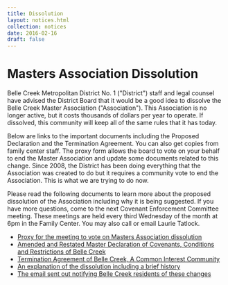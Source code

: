 ```yaml
---
title: Dissolution
layout: notices.html
collection: notices
date: 2016-02-16
draft: false
---
```

# Masters Association Dissolution
Belle Creek Metropolitan District No. 1 ("District") staff and legal counsel have advised the District Board that it would be a good idea to dissolve the Belle Creek Master Association ("Association"). This Association is no longer active, but it costs thousands of dollars per year to operate. If dissolved, this community will keep all of the same rules that it has today.

Below are links to the important documents including the Proposed Declaration and the Termination Agreement. You can also get copies from family center staff. The proxy form allows the board to vote on your behalf to end the Master Association and update some documents related to this change. Since 2008, the District has been doing everything that the Association was created to do but it requires a community vote to end the Association. This is what we are trying to do now.

Please read the following documents to learn more about the proposed dissolution of the  Association including why it is being suggested. If you have more questions, come to the next Covenant Enforcement Committee meeting. These meetings are held every third Wednesday of the month at 6pm in the Family Center. You may also call or email Laurie Tatlock.
* <a href="/assets/dissolution/ProxyForMeetingToVoteOnHOADissolution.pdf" target="_blank" class="dl-document">Proxy for the meeting to vote on Masters Association dissolution</a>
* <a href="/assets/dissolution/DraftDeclaration.pdf" target="_blank" class="dl-document">Amended and Restated Master Declaration of Covenants, Conditions and Restrictions of Belle Creek</a>
* <a href="/assets/dissolution/Termination_Agreement_of_Belle_Creek.pdf" target="_blank" class="dl-document">Termination Agreement of Belle Creek, A Common Interest Community</a>
* <a href="/assets/dissolution/DissolutionExplanationLetter.docx" target="_blank" class="dl-document">An explanation of the dissolution including a brief history</a>
* <a href="/assets/dissolution/DissolutionExecutiveSummary.docx" target="_blank" class="dl-document">The email sent out notifying Belle Creek residents of these changes</a>
